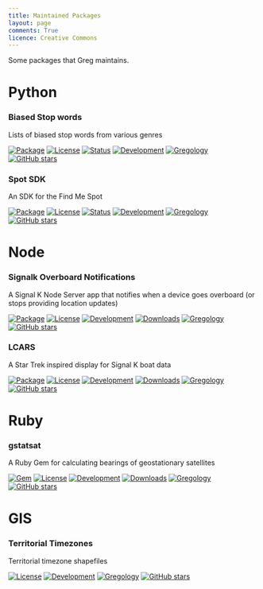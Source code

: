 ```yaml
---
title: Maintained Packages
layout: page
comments: True
licence: Creative Commons
---
```


Some packages that Greg maintains.

# Python


### Biased Stop words

Lists of biased stop words from various genres

[![Package](https://badge.fury.io/py/biased-stop-words.svg)](https://pypi.python.org/pypi/biased-stop-words)
[![License](http://img.shields.io/badge/license-MIT-yellow.svg?style=flat)](https://github.com/gregology/biased-stop-words/blob/master/LICENSE)
[![Status](https://img.shields.io/pypi/status/biased-stop-words.svg)](https://pypi.python.org/pypi/biased-stop-words)
[![Development](https://img.shields.io/badge/development-active-green.svg)](https://github.com/gregology/biased-stop-words)
[![Gregology](https://img.shields.io/badge/contact-Gregology-blue.svg?style=flat)](http://gregology.net/contact/)
[![GitHub stars](https://img.shields.io/github/stars/gregology/biased-stop-words.svg?style=social&label=Star)](https://github.com/gregology/biased-stop-words)


### Spot SDK

An SDK for the Find Me Spot

[![Package](https://badge.fury.io/py/spot-sdk.svg)](https://pypi.python.org/pypi/spot-sdk)
[![License](http://img.shields.io/badge/license-MIT-yellow.svg?style=flat)](https://github.com/gregology/spot-sdk/blob/master/LICENSE)
[![Status](https://img.shields.io/pypi/status/spot-sdk.svg)](https://pypi.python.org/pypi/spot-sdk/commits/master)
[![Development](https://img.shields.io/badge/development-active-green.svg)](https://github.com/gregology/spot-sdk)
[![Gregology](https://img.shields.io/badge/contact-Gregology-blue.svg?style=flat)](http://gregology.net/contact/)
[![GitHub stars](https://img.shields.io/github/stars/gregology/spot-sdk.svg?style=social&label=Star)](https://github.com/gregology/spot-sdk)


# Node


### Signalk Overboard Notifications

A Signal K Node Server app that notifies when a device goes overboard (or stops providing location updates)

[![Package](https://img.shields.io/npm/v/signalk-overboard-notifications.svg?style=flat)](https://www.npmjs.com/package/signalk-overboard-notifications)
[![License](http://img.shields.io/badge/license-MIT-yellow.svg?style=flat)](https://github.com/gregology/spot-sdk/blob/master/LICENSE)
[![Development](https://img.shields.io/badge/development-active-green.svg)](https://github.com/gregology/signalk-overboard-notifications/commits/master)
[![Downloads](https://img.shields.io/npm/dt/signalk-overboard-notifications.svg?style=flat)](https://www.npmjs.com/package/signalk-overboard-notifications)
[![Gregology](https://img.shields.io/badge/contact-Gregology-blue.svg?style=flat)](http://gregology.net/contact/)
[![GitHub stars](https://img.shields.io/github/stars/gregology/signalk-overboard-notifications.svg?style=social&label=Star)](https://github.com/gregology/signalk-overboard-notifications)


### LCARS

A Star Trek inspired display for Signal K boat data

[![Package](https://img.shields.io/npm/v/signalk-lcars.svg?style=flat)](https://www.npmjs.com/package/signalk-lcars)
[![License](http://img.shields.io/badge/license-MIT-yellow.svg?style=flat)](https://github.com/gregology/spot-sdk/blob/master/LICENSE)
[![Development](https://img.shields.io/badge/development-active-green.svg)](https://github.com/gregology/LCARS/commits/master)
[![Downloads](https://img.shields.io/npm/dt/signalk-lcars.svg?style=flat)](https://www.npmjs.com/package/signalk-lcars)
[![Gregology](https://img.shields.io/badge/contact-Gregology-blue.svg?style=flat)](http://gregology.net/contact/)
[![GitHub stars](https://img.shields.io/github/stars/gregology/LCARS.svg?style=social&label=Star)](https://github.com/gregology/LCARS)


# Ruby


### gstatsat

A Ruby Gem for calculating bearings of geostationary satellites

[![Gem](https://img.shields.io/gem/v/gstatsat.svg?style=flat)](http://rubygems.org/gems/gstatsat)
[![License](http://img.shields.io/badge/license-MIT-yellow.svg?style=flat)](https://github.com/gregology/gstatsat/blob/master/LICENSE)
[![Development](https://img.shields.io/badge/development-active-green.svg)](https://github.com/gregology/biased-stop-words/commits/master)
[![Downloads](https://img.shields.io/gem/dt/gstatsat.svg?style=flat)](http://rubygems.org/gems/gstatsat)
[![Gregology](https://img.shields.io/badge/contact-Gregology-blue.svg?style=flat)](http://gregology.net/contact/)
[![GitHub stars](https://img.shields.io/github/stars/gregology/gstatsat.svg?style=social&label=Star)](https://github.com/gregology/gstatsat)


# GIS


### Territorial Timezones

Territorial timezone shapefiles

[![License](http://img.shields.io/badge/license-MIT-yellow.svg?style=flat)](https://github.com/gregology/gstatsat/blob/master/LICENSE)
[![Development](https://img.shields.io/badge/development-maintaince-yellow.svg)](https://github.com/gregology/territorial-timezones/commits/master)
[![Gregology](https://img.shields.io/badge/contact-Gregology-blue.svg?style=flat)](http://gregology.net/contact/)
[![GitHub stars](https://img.shields.io/github/stars/gregology/territorial-timezones.svg?style=social&label=Star)](https://github.com/gregology/territorial-timezones)
